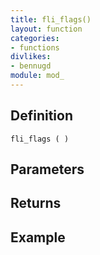 ```yaml
---
title: fli_flags()
layout: function
categories:
- functions
divlikes:
- bennugd
module: mod_
---
```


## Definition

    fli_flags ( )

## Parameters

## Returns

## Example
